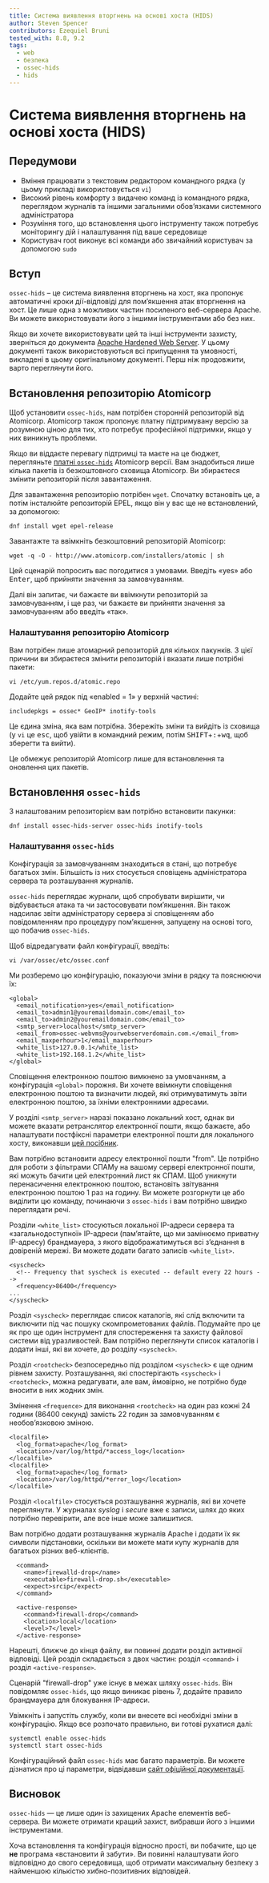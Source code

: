 ```yaml
---
title: Система виявлення вторгнень на основі хоста (HIDS)
author: Steven Spencer
contributors: Ezequiel Bruni
tested_with: 8.8, 9.2
tags:
  - web
  - безпека
  - ossec-hids
  - hids
---
```


# Система виявлення вторгнень на основі хоста (HIDS)

## Передумови

* Вміння працювати з текстовим редактором командного рядка (у цьому прикладі використовується `vi`)
* Високий рівень комфорту з видачею команд із командного рядка, переглядом журналів та іншими загальними обов’язками системного адміністратора
* Розуміння того, що встановлення цього інструменту також потребує моніторингу дій і налаштування під ваше середовище
* Користувач root виконує всі команди або звичайний користувач за допомогою `sudo`

## Вступ

`ossec-hids` – це система виявлення вторгнень на хост, яка пропонує автоматичні кроки дії-відповіді для пом’якшення атак вторгнення на хост. Це лише одна з можливих частин посиленого веб-сервера Apache. Ви можете використовувати його з іншими інструментами або без них.

Якщо ви хочете використовувати цей та інші інструменти захисту, зверніться до документа [Apache Hardened Web Server](index.md). У цьому документі також використовуються всі припущення та умовності, викладені в цьому оригінальному документі. Перш ніж продовжити, варто переглянути його.

## Встановлення репозиторію Atomicorp

Щоб установити `ossec-hids`, нам потрібен сторонній репозиторій від Atomicorp. Atomicorp також пропонує платну підтримувану версію за розумною ціною для тих, хто потребує професійної підтримки, якщо у них виникнуть проблеми.

Якщо ви віддаєте перевагу підтримці та маєте на це бюджет, перегляньте [платні `ossec-hids`](https://atomicorp.com/atomic-enterprise-ossec/) Atomicorp версії. Вам знадобиться лише кілька пакетів із безкоштовного сховища Atomicorp. Ви збираєтеся змінити репозиторій після завантаження.

Для завантаження репозиторію потрібен `wget`. Спочатку встановіть це, а потім інсталюйте репозиторій EPEL, якщо він у вас ще не встановлений, за допомогою:

```
dnf install wget epel-release
```

Завантажте та ввімкніть безкоштовний репозиторій Atomicorp:

```
wget -q -O - http://www.atomicorp.com/installers/atomic | sh
```

Цей сценарій попросить вас погодитися з умовами. Введіть «yes» або <kbd>Enter</kbd>, щоб прийняти значення за замовчуванням.

Далі він запитає, чи бажаєте ви ввімкнути репозиторій за замовчуванням, і ще раз, чи бажаєте ви прийняти значення за замовчуванням або введіть «так».

### Налаштування репозиторію Atomicorp

Вам потрібен лише атомарний репозиторій для кількох пакунків. З цієї причини ви збираєтеся змінити репозиторій і вказати лише потрібні пакети:

```
vi /etc/yum.repos.d/atomic.repo
```

Додайте цей рядок під «enabled = 1» у верхній частині:

```
includepkgs = ossec* GeoIP* inotify-tools
```

Це єдина зміна, яка вам потрібна. Збережіть зміни та вийдіть із сховища (у `vi` це <kbd>esc</kbd>, щоб увійти в командний режим, потім <kbd>SHIFT</kbd>+<kbd>:</kbd>+<kbd>wq</kbd>, щоб зберегти та вийти).

Це обмежує репозиторій Atomicorp лише для встановлення та оновлення цих пакетів.

## Встановлення `ossec-hids`

З налаштованим репозиторієм вам потрібно встановити пакунки:

```
dnf install ossec-hids-server ossec-hids inotify-tools
```

### Налаштування `ossec-hids`

Конфігурація за замовчуванням знаходиться в стані, що потребує багатьох змін. Більшість із них стосується сповіщень адміністратора сервера та розташування журналів.

`ossec-hids` переглядає журнали, щоб спробувати вирішити, чи відбувається атака та чи застосовувати пом’якшення. Він також надсилає звіти адміністратору сервера зі сповіщенням або повідомленням про процедуру пом’якшення, запущену на основі того, що побачив `ossec-hids`.

Щоб відредагувати файл конфігурації, введіть:

```
vi /var/ossec/etc/ossec.conf
```

Ми розберемо цю конфігурацію, показуючи зміни в рядку та пояснюючи їх:

```
<global>
  <email_notification>yes</email_notification>  
  <email_to>admin1@youremaildomain.com</email_to>
  <email_to>admin2@youremaildomain.com</email_to>
  <smtp_server>localhost</smtp_server>
  <email_from>ossec-webvms@yourwebserverdomain.com.</email_from>
  <email_maxperhour>1</email_maxperhour>
  <white_list>127.0.0.1</white_list>
  <white_list>192.168.1.2</white_list>
</global>
```

Сповіщення електронною поштою вимкнено за умовчанням, а конфігурація `<global>` порожня. Ви хочете ввімкнути сповіщення електронною поштою та визначити людей, які отримуватимуть звіти електронною поштою, за їхніми електронними адресами.

У розділі `<smtp_server>` наразі показано локальний хост, однак ви можете вказати ретранслятор електронної пошти, якщо бажаєте, або налаштувати постфіксні параметри електронної пошти для локального хосту, виконавши [цей посібник](../../email/postfix_reporting.md).

Вам потрібно встановити адресу електронної пошти "from". Це потрібно для роботи з фільтрами СПАМу на вашому сервері електронної пошти, які можуть бачити цей електронний лист як СПАМ. Щоб уникнути перенасичення електронною поштою, встановіть звітування електронною поштою 1 раз на годину. Ви можете розгорнути це або виділити цю команду, починаючи з `ossec-hids` і вам потрібно швидко переглядати речі.

Розділи `<white_list>` стосуються локальної IP-адреси сервера та «загальнодоступної» IP-адреси (пам’ятайте, що ми замінюємо приватну IP-адресу) брандмауера, з якого відображатимуться всі з’єднання в довіреній мережі. Ви можете додати багато записів `<white_list>`.

```
<syscheck>
  <!-- Frequency that syscheck is executed -- default every 22 hours -->
  <frequency>86400</frequency>
...
</syscheck>
```

Розділ `<syscheck>` переглядає список каталогів, які слід включити та виключити під час пошуку скомпрометованих файлів. Подумайте про це як про ще один інструмент для спостереження та захисту файлової системи від уразливостей. Вам потрібно переглянути список каталогів і додати інші, які ви хочете, до розділу `<syscheck>`.

Розділ `<rootcheck>` безпосередньо під розділом `<syscheck>` є ще одним рівнем захисту. Розташування, які спостерігають `<syscheck>` і `<rootcheck>`, можна редагувати, але вам, ймовірно, не потрібно буде вносити в них жодних змін.

Змінення `<frequence>` для виконання `<rootcheck>` на один раз кожні 24 години (86400 секунд) замість 22 годин за замовчуванням є необов’язковою зміною.

```
<localfile>
  <log_format>apache</log_format>
  <location>/var/log/httpd/*access_log</location>
</localfile>
<localfile>
  <log_format>apache</log_format>
  <location>/var/log/httpd/*error_log</location>
</localfile>
```

Розділ `<localfile>` стосується розташування журналів, які ви хочете переглянути. У журналах _syslog_ і _secure_ вже є записи, шлях до яких потрібно перевірити, але все інше може залишитися.

Вам потрібно додати розташування журналів Apache і додати їх як символи підстановки, оскільки ви можете мати купу журналів для багатьох різних веб-клієнтів.

```
  <command>
    <name>firewalld-drop</name>
    <executable>firewall-drop.sh</executable>
    <expect>srcip</expect>
  </command>

  <active-response>
    <command>firewall-drop</command>
    <location>local</location>
    <level>7</level>
  </active-response>
```

Нарешті, ближче до кінця файлу, ви повинні додати розділ активної відповіді. Цей розділ складається з двох частин: розділ `<command>` і розділ `<active-response>`.

Сценарій "firewall-drop" уже існує в межах шляху `ossec-hids`. Він повідомляє `ossec-hids`, що якщо виникає рівень 7, додайте правило брандмауера для блокування IP-адреси.

Увімкніть і запустіть службу, коли ви внесете всі необхідні зміни в конфігурацію. Якщо все розпочато правильно, ви готові рухатися далі:

```
systemctl enable ossec-hids
systemctl start ossec-hids
```

Конфігураційний файл `ossec-hids` має багато параметрів. Ви можете дізнатися про ці параметри, відвідавши [сайт офіційної документації](https://www.ossec.net/docs/).

## Висновок

`ossec-hids` — це лише один із захищених Apache елементів веб-сервера. Ви можете отримати кращий захист, вибравши його з іншими інструментами.

Хоча встановлення та конфігурація відносно прості, ви побачите, що це **не** програма «встановити й забути». Ви повинні налаштувати його відповідно до свого середовища, щоб отримати максимальну безпеку з найменшою кількістю хибно-позитивних відповідей.
